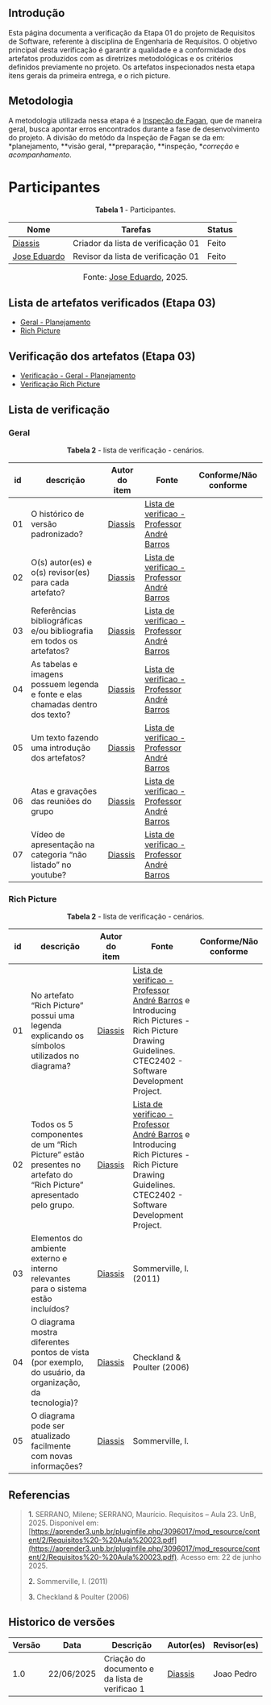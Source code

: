 ## Introdução 

Esta página documenta a verificação da Etapa 01 do projeto de Requisitos de Software, referente à disciplina de Engenharia de Requisitos. O objetivo principal desta verificação é garantir a qualidade e a conformidade dos artefatos produzidos com as diretrizes metodológicas e os critérios definidos previamente no projeto. Os artefatos inspecionados nesta etapa itens gerais da primeira entrega, e o rich picture. 


## Metodologia 

A metodologia utilizada nessa etapa é a [Inspeção de Fagan](https://requisitos-de-software.github.io/2025.1-ReceitaFederal/verificacao/entrega3/planejamento3/#metodologia), que de maneira geral, busca apontar erros encontrados durante a fase de desenvolvimento do projeto. A divisão do metódo da Inspeção de Fagan se da em: *planejamento, **visão geral, **preparação, **inspeção, **correção* e *acompanhamento*.


# Participantes 


<p style="text-align: center"><b>Tabela 1</b> - Participantes.</p>

| Nome                                               | Tarefas                            | Status  | 
| -------------------------------------------------- | ---------------------------------- | ------- | 
| [Diassis](https://github.com/Diaxiz)         | Criador da lista de verificação 01 | Feito   | 
| [Jose Eduardo](https://github.com/jevprado)               | Revisor da lista de verificação 01 | Feito | 

<font size="3"><p style="text-align: center">Fonte: [Jose Eduardo](https://github.com/jevprado), 2025.</p></font>


## Lista de artefatos verificados (Etapa 03)

- [Geral - Planejamento](https://requisitos-de-software.github.io/2025.1-ReceitaFederal/planejamento/)
- [Rich Picture](https://requisitos-de-software.github.io/2025.1-ReceitaFederal/modelagem/casosdeuso/)


## Verificação dos artefatos (Etapa 03)

- [Verificação - Geral - Planejamento]()
- [Verificação Rich Picture]()


## Lista de verificação 

### Geral

<p style="text-align: center"><b>Tabela 2</b> - lista de verificação - cenários.</p>

| id    | descrição                                                                                            | Autor do item      | Fonte                                                                                            | Conforme/Não conforme |
| ----- | ---------------------------------------------------------------------------------------------------- | ------------------ | ------------------------------------------------------------------------------------------------ | --------------------- |
| 01 |  O histórico de versão padronizado?         | [Diassis](https://github.com/Diaxiz)  | [Lista de verificao - Professor André Barros]()                          |                       |
| 02 |  O(s) autor(es) e o(s) revisor(es) para cada artefato?        | [Diassis](https://github.com/Diaxiz)  | [Lista de verificao - Professor André Barros]()                          |                       |
| 03 |  Referências bibliográficas e/ou bibliografia em todos os artefatos?          | [Diassis](https://github.com/Diaxiz)  | [Lista de verificao - Professor André Barros]()                          |                       |
| 04 |  As tabelas e imagens possuem legenda e fonte e elas chamadas dentro dos texto?          | [Diassis](https://github.com/Diaxiz)  | [Lista de verificao - Professor André Barros]()                          |                       |
| 05 |  Um texto fazendo uma introdução dos artefatos?         | [Diassis](https://github.com/Diaxiz)  | [Lista de verificao - Professor André Barros]()                          |                       |
| 06 |  Atas e gravações das reuniões do grupo         | [Diassis](https://github.com/Diaxiz)  | [Lista de verificao - Professor André Barros]()                          |                       |
| 07 | Vídeo de apresentação na categoria “não listado” no youtube?        | [Diassis](https://github.com/Diaxiz)  | [Lista de verificao - Professor André Barros]()                          |                       |

### Rich Picture

<p style="text-align: center"><b>Tabela 2</b> - lista de verificação - cenários.</p>

| id    | descrição                                                                                            | Autor do item      | Fonte                                                                                            | Conforme/Não conforme |
| ----- | ---------------------------------------------------------------------------------------------------- | ------------------ | ------------------------------------------------------------------------------------------------ | --------------------- |
| 01 |   No artefato “Rich Picture” possui uma legenda explicando os símbolos utilizados no diagrama?             | [Diassis](https://github.com/Diaxiz)  | [Lista de verificao - Professor André Barros]()  e Introducing Rich Pictures - Rich Picture Drawing Guidelines. CTEC2402 - Software Development Project.                           |                       |
| 02 |   Todos os 5 componentes de um “Rich Picture” estão presentes no artefato do “Rich Picture” apresentado pelo grupo.              | [Diassis](https://github.com/Diaxiz)  | [Lista de verificao - Professor André Barros]() e Introducing Rich Pictures - Rich Picture Drawing Guidelines. CTEC2402 - Software Development Project.                           |                       |
| 03 |   Elementos do ambiente externo e interno relevantes para o sistema estão incluídos?              | [Diassis](https://github.com/Diaxiz)   |          Sommerville, I. (2011)                 |                       |
| 04 |   O diagrama mostra diferentes pontos de vista (por exemplo, do usuário, da organização, da tecnologia)?             | [Diassis](https://github.com/Diaxiz)   |                Checkland & Poulter (2006)           |                       |
| 05 |   O diagrama pode ser atualizado facilmente com novas informações?             | [Diassis](https://github.com/Diaxiz)   |                Sommerville, I.            |                       |



## Referencias 

> <a>1.</a> SERRANO, Milene; SERRANO, Maurício. Requisitos – Aula 23. UnB, 2025. Disponível em: [https://aprender3.unb.br/pluginfile.php/3096017/mod_resource/content/2/Requisitos%20-%20Aula%20023.pdf](https://aprender3.unb.br/pluginfile.php/3096017/mod_resource/content/2/Requisitos%20-%20Aula%20023.pdf). Acesso em: 22 de junho 2025.
> 
><a>2.</a> Sommerville, I. (2011) 
> 
><a>3.</a> Checkland & Poulter (2006)
>



## Historico de versões

| Versão | Data       | Descrição                                      | Autor(es)                                      | Revisor(es)                                    |
| ------ | ---------- | ---------------------------------------------- | ---------------------------------------------- | ---------------------------------------------- |
| 1.0   | 22/06/2025 | Criação do documento e da lista de verificao 1 | [Diassis](https://github.com/Diaxiz)     | Joao Pedro |
